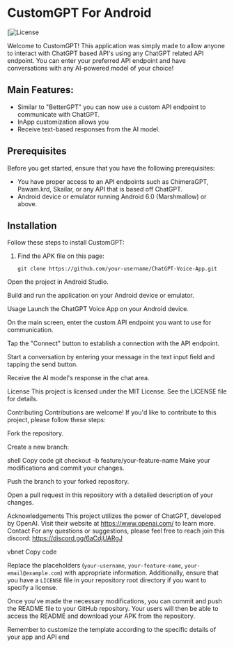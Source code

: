 # CustomGPT For Android

[![License]()

Welcome to CustomGPT! This application was simply made to allow anyone to interact with ChatGPT based API's using any ChatGPT related API endpoint. You can enter your preferred API endpoint and have conversations with any AI-powered model of your choice!

## Main Features:

- Similar to "BetterGPT" you can now use a custom API endpoint to communicate with ChatGPT.
- InApp customization allows you 
- Receive text-based responses from the AI model.

## Prerequisites

Before you get started, ensure that you have the following prerequisites:

- You have proper access to an API endpoints such as ChimeraGPT, Pawam.krd, Skailar, or any API that is based off ChatGPT. 
- Android device or emulator running Android 6.0 (Marshmallow) or above.

## Installation

Follow these steps to install CustomGPT:

1. Find the APK file on this page:

   ```shell
   git clone https://github.com/your-username/ChatGPT-Voice-App.git
Open the project in Android Studio.

Build and run the application on your Android device or emulator.

Usage
Launch the ChatGPT Voice App on your Android device.

On the main screen, enter the custom API endpoint you want to use for communication.

Tap the "Connect" button to establish a connection with the API endpoint.

Start a conversation by entering your message in the text input field and tapping the send button.

Receive the AI model's response in the chat area.

License
This project is licensed under the MIT License. See the LICENSE file for details.

Contributing
Contributions are welcome! If you'd like to contribute to this project, please follow these steps:

Fork the repository.

Create a new branch:

shell
Copy code
git checkout -b feature/your-feature-name
Make your modifications and commit your changes.

Push the branch to your forked repository.

Open a pull request in this repository with a detailed description of your changes.

Acknowledgements
This project utilizes the power of ChatGPT, developed by OpenAI. Visit their website at https://www.openai.com/ to learn more.
Contact
For any questions or suggestions, please feel free to reach join this discord: https://discord.gg/6aCdjUARgJ

vbnet
Copy code

Replace the placeholders (`your-username`, `your-feature-name`, `your-email@example.com`) with appropriate information. Additionally, ensure that you have a `LICENSE` file in your repository root directory if you want to specify a license.

Once you've made the necessary modifications, you can commit and push the README file to your GitHub repository. Your users will then be able to access the README and download your APK from the repository.

Remember to customize the template according to the specific details of your app and API end
